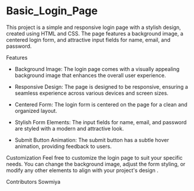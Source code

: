 # Basic_Login_Page


This project is a simple and responsive login page with a stylish design, created using HTML and CSS. The page features a background image, a centered login form, and attractive input fields for name, email, and password.

Features

- Background Image: The login page comes with a visually appealing background image that enhances the overall user experience.

- Responsive Design: The page is designed to be responsive, ensuring a seamless experience across various devices and screen sizes.

- Centered Form: The login form is centered on the page for a clean and organized layout.

- Stylish Form Elements: The input fields for name, email, and password are styled with a modern and attractive look.

- Submit Button Animation: The submit button has a subtle hover animation, providing feedback to users.

Customization
Feel free to customize the login page to suit your specific needs. You can change the background image, adjust the form styling, or modify any other elements to align with your project's design .

Contributors
Sowmiya
